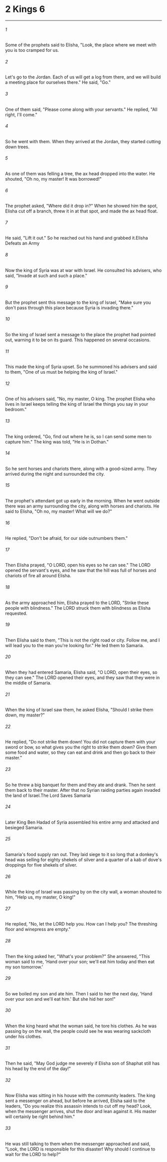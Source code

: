 # 2 Kings 6
***



###### 1 
Some of the prophets said to Elisha, "Look, the place where we meet with you is too cramped for us. 

###### 2 
Let's go to the Jordan. Each of us will get a log from there, and we will build a meeting place for ourselves there." He said, "Go." 

###### 3 
One of them said, "Please come along with your servants." He replied, "All right, I'll come." 

###### 4 
So he went with them. When they arrived at the Jordan, they started cutting down trees. 

###### 5 
As one of them was felling a tree, the ax head dropped into the water. He shouted, "Oh no, my master! It was borrowed!" 

###### 6 
The prophet asked, "Where did it drop in?" When he showed him the spot, Elisha cut off a branch, threw it in at that spot, and made the ax head float. 

###### 7 
He said, "Lift it out." So he reached out his hand and grabbed it.Elisha Defeats an Army 

###### 8 
Now the king of Syria was at war with Israel. He consulted his advisers, who said, "Invade at such and such a place." 

###### 9 
But the prophet sent this message to the king of Israel, "Make sure you don't pass through this place because Syria is invading there." 

###### 10 
So the king of Israel sent a message to the place the prophet had pointed out, warning it to be on its guard. This happened on several occasions. 

###### 11 
This made the king of Syria upset. So he summoned his advisers and said to them, "One of us must be helping the king of Israel." 

###### 12 
One of his advisers said, "No, my master, O king. The prophet Elisha who lives in Israel keeps telling the king of Israel the things you say in your bedroom." 

###### 13 
The king ordered, "Go, find out where he is, so I can send some men to capture him." The king was told, "He is in Dothan." 

###### 14 
So he sent horses and chariots there, along with a good-sized army. They arrived during the night and surrounded the city. 

###### 15 
The prophet's attendant got up early in the morning. When he went outside there was an army surrounding the city, along with horses and chariots. He said to Elisha, "Oh no, my master! What will we do?" 

###### 16 
He replied, "Don't be afraid, for our side outnumbers them." 

###### 17 
Then Elisha prayed, "O LORD, open his eyes so he can see." The LORD opened the servant's eyes, and he saw that the hill was full of horses and chariots of fire all around Elisha. 

###### 18 
As the army approached him, Elisha prayed to the LORD, "Strike these people with blindness." The LORD struck them with blindness as Elisha requested. 

###### 19 
Then Elisha said to them, "This is not the right road or city. Follow me, and I will lead you to the man you're looking for." He led them to Samaria. 

###### 20 
When they had entered Samaria, Elisha said, "O LORD, open their eyes, so they can see." The LORD opened their eyes, and they saw that they were in the middle of Samaria. 

###### 21 
When the king of Israel saw them, he asked Elisha, "Should I strike them down, my master?" 

###### 22 
He replied, "Do not strike them down! You did not capture them with your sword or bow, so what gives you the right to strike them down? Give them some food and water, so they can eat and drink and then go back to their master." 

###### 23 
So he threw a big banquet for them and they ate and drank. Then he sent them back to their master. After that no Syrian raiding parties again invaded the land of Israel.The Lord Saves Samaria 

###### 24 
Later King Ben Hadad of Syria assembled his entire army and attacked and besieged Samaria. 

###### 25 
Samaria's food supply ran out. They laid siege to it so long that a donkey's head was selling for eighty shekels of silver and a quarter of a kab of dove's droppings for five shekels of silver. 

###### 26 
While the king of Israel was passing by on the city wall, a woman shouted to him, "Help us, my master, O king!" 

###### 27 
He replied, "No, let the LORD help you. How can I help you? The threshing floor and winepress are empty." 

###### 28 
Then the king asked her, "What's your problem?" She answered, "This woman said to me, 'Hand over your son; we'll eat him today and then eat my son tomorrow.' 

###### 29 
So we boiled my son and ate him. Then I said to her the next day, 'Hand over your son and we'll eat him.' But she hid her son!" 

###### 30 
When the king heard what the woman said, he tore his clothes. As he was passing by on the wall, the people could see he was wearing sackcloth under his clothes. 

###### 31 
Then he said, "May God judge me severely if Elisha son of Shaphat still has his head by the end of the day!" 

###### 32 
Now Elisha was sitting in his house with the community leaders. The king sent a messenger on ahead, but before he arrived, Elisha said to the leaders, "Do you realize this assassin intends to cut off my head? Look, when the messenger arrives, shut the door and lean against it. His master will certainly be right behind him." 

###### 33 
He was still talking to them when the messenger approached and said, "Look, the LORD is responsible for this disaster! Why should I continue to wait for the LORD to help?"
